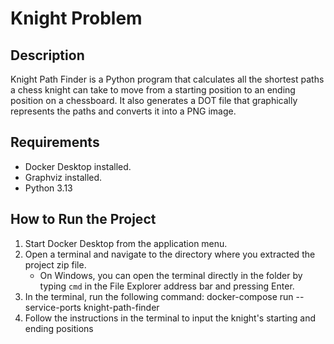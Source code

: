 # Knight Problem

## Description
Knight Path Finder is a Python program that calculates all the shortest paths a chess knight can take to move from a starting position to an ending position on a chessboard. It also generates a DOT file that graphically represents the paths and converts it into a PNG image.

## Requirements
- Docker Desktop installed.
- Graphviz installed. 
- Python 3.13

## How to Run the Project
1. Start Docker Desktop from the application menu.
2. Open a terminal and navigate to the directory where you extracted the project zip file. 
   - On Windows, you can open the terminal directly in the folder by typing `cmd` in the File Explorer address bar and pressing Enter.
3. In the terminal, run the following command:
   docker-compose run --service-ports knight-path-finder
4. Follow the instructions in the terminal to input the knight's starting and ending positions